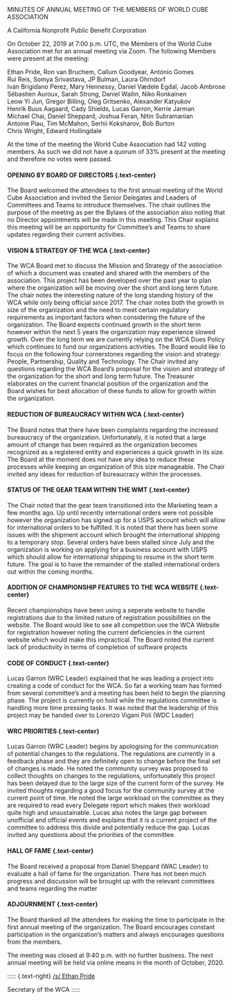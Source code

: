 <div class="text-center">
MINUTES OF ANNUAL MEETING OF THE MEMBERS OF WORLD CUBE ASSOCIATION

A California Nonprofit Public Benefit Corporation
</div>

On October 22, 2019 at 7:00 p.m. UTC, the Members of the World Cube Association met for an annual meeting via Zoom. The following Members were present at the meeting:

<div class="text-center">
Ethan Pride, Ron van Bruchem, Callum Goodyear, António Gomes <br>
Rui Reis, Somya Srivastava, JP Bulman, Laura Ohrndorf <br>
Iván Brigidano Pérez, Mary Hennessy, Daniel Vædele Egdal, Jacob Ambrose <br>
Sébastien Auroux, Sarah Strong, Daniel Wallin, Niko Ronkainen <br>
Leow Yi Jun, Gregor Billing, Oleg Gritsenko, Alexander Katyukov <br>
Henrik Buus Aagaard, Cady Shields, Lucas Garron, Kerrie Jarman <br>
Michael Chai, Daniel Sheppard, Joshua Feran, Nitin Subramanian <br>
Antoine Piau, Tim McMahon, Serhii Koksharov, Bob Burton <br>
Chris Wright, Edward Hollingdale <br>

At the time of the meeting the World Cube Association had 142 voting members. As such we did not have a quorum of 33% present at the meeting and therefore no votes were passed.
</div>


#### **OPENING BY BOARD OF DIRECTORS** {.text-center}

The Board welcomed the attendees to the first annual meeting of the World Cube Association and invited the Senior Delegates and Leaders of Committees and Teams to introduce themselves. The chair outlines the purpose of the meeting as per the Bylaws of the association also noting that no Director appointments will be made in this meeting. This Chair explains this meeting will be an opportunity for Committee’s and Teams to share updates regarding their current activities.

#### **VISION & STRATEGY OF THE WCA** {.text-center}

The WCA Board met to discuss the Mission and Strategy of the association of which a document was created and shared with the members of the association. This project has been developed over the past year to plan where the organization will be moving over the short and long term future. The chair notes the interesting nature of the long standing history of the WCA while only being official since 2017. The chair notes both the growth in size of the organization and the need to meet certain regulatory requirements as important factors when considering the future of the organization. The Board expects continued growth in the short term however within the next 5 years the organization may experience slowed growth. Over the long term we are currently relying on the WCA Dues Policy which continues to fund our organizations activities. The Board would like to focus on the following four cornerstones regarding the vision and strategy: People, Partnership, Quality and Technology. The Chair invited any questions regarding the WCA Board’s proposal for the vision and strategy of the organization for the short and long term future. The Treasurer elaborates on the current financial position of the organization and the Board wishes for best allocation of these funds to allow for growth within the organization.

#### **REDUCTION OF BUREAUCRACY WITHIN WCA** {.text-center}

The Board notes that there have been complaints regarding the increased bureaucracy of the organization. Unfortunately, it is noted that a large amount of change has been required as the organization becomes recognized as a registered entity and experiences a quick growth in its size. The Board at the moment does not have any idea to reduce these processes while keeping an organization of this size manageable. The Chair invited any ideas for reduction of bureaucracy within the processes. 

#### **STATUS OF THE GEAR TEAM WITHIN THE WMT** {.text-center}

The Chair noted that the gear team transitioned into the Marketing team a few months ago. Up until recently international orders were not possible however the organization has signed up for a USPS account which will allow for international orders to be fulfilled. It is noted that there has been some issues with the shipment account which brought the international shipping to a temporary stop. Several orders have been stalled since July and the organization is working on applying for a business account with USPS which should allow for international shipping to resume in the short term future. The goal is to have the remainder of the stalled international orders out within the coming months.

#### **ADDITION OF CHAMPIONSHIP FEATURES TO THE WCA WEBSITE** {.text-center}

Recent championships have been using a seperate website to handle registrations due to the limited nature of registration possibilities on the website. The Board would like to see all competition use the WCA Website for registration however noting the current deficiencies in the current website which would make this impractical. The Board noted the current lack of productivity in terms of completion of software projects 

#### **CODE OF CONDUCT** {.text-center}

Lucas Garron (WRC Leader) explained that he was leading a project into creating a code of conduct for the WCA. So far a working team has formed from several committee’s and a meeting has been held to begin the planning phase. The project is currently on hold while the regulations committee is handling more time pressing tasks. It was noted that the leadership of this project may be handed over to Lorenzo Vigani Poli (WDC Leader)

#### **WRC PRIORITIES** {.text-center}

Lucas Garron (WRC Leader) begins by apologising for the communication of potential changes to the regulations. The regulations are currently in a feedback phase and they are definitely open to change before the final set of changes is made. He noted the community survey was proposed to collect thoughts on changes to the regulations, unfortunately this project has been delayed due to the large size of the current form of the survey. He invited thoughts regarding a good focus for the community survey at the current point of time. He noted the large workload on the committee as they are required to read every Delegate report which makes their workload quite high and unsustainable. Lucas also notes the large gap between unofficial and official events and explains that it is a current project of the committee to address this divide and potentially reduce the gap. Lucas invited any questions about the priorities of the committee.

#### **HALL OF FAME** {.text-center}

The Board received a proposal from Daniel Sheppard (WAC Leader) to evaluate a hall of fame for the organization. There has not been much progress and discussion will be brought up with the relevant committees and teams regarding the matter

#### **ADJOURNMENT** {.text-center}

The Board thanked all the attendees for making the time to participate in the first annual meeting of the organization. The Board encourages constant participation in the organization’s matters and always encourages questions from the members. 

The meeting was closed at 9:40 p.m. with no further business. The next annual meeting will be held via online means in the month of October, 2020.

::::: {.text-right}
<u>/s/ Ethan Pride</u>

Secretary of the WCA
:::::
